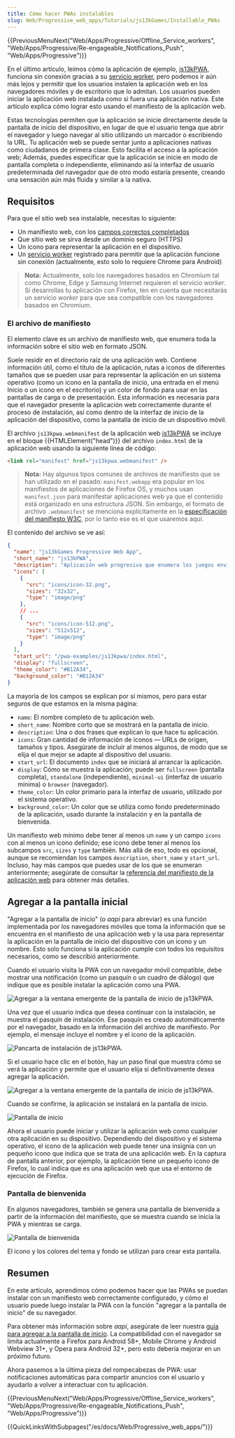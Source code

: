 ```yaml
---
title: Cómo hacer PWAs instalables
slug: Web/Progressive_web_apps/Tutorials/js13kGames/Installable_PWAs
---
```


{{PreviousMenuNext("Web/Apps/Progressive/Offline_Service_workers", "Web/Apps/Progressive/Re-engageable_Notifications_Push", "Web/Apps/Progressive")}}

En el último artículo, leímos cómo la aplicación de ejemplo, [js13kPWA](https://mdn.github.io/pwa-examples/js13kpwa/), funciona sin conexión gracias a su [servicio worker](/es/docs/Web/API/Service_Worker_API), pero podemos ir aún más lejos y permitir que los usuarios instalen la aplicación web en los navegadores móviles y de escritorio que lo admitan. Los usuarios pueden iniciar la aplicación web instalada como si fuera una aplicación nativa. Este artículo explica cómo lograr esto usando el manifiesto de la aplicación web.

Estas tecnologías permiten que la aplicación se inicie directamente desde la pantalla de inicio del dispositivo, en lugar de que el usuario tenga que abrir el navegador y luego navegar al sitio utilizando un marcador o escribiendo la URL. Tu aplicación web se puede sentar junto a aplicaciones nativas como ciudadanos de primera clase. Esto facilita el acceso a la aplicación web; Además, puedes especificar que la aplicación se inicie en modo de pantalla completa o independiente, eliminando así la interfaz de usuario predeterminada del navegador que de otro modo estaría presente, creando una sensación aún más fluida y similar a la nativa.

## Requisitos

Para que el sitio web sea instalable, necesitas lo siguiente:

- Un manifiesto web, con los [campos correctos completados](/es/Apps/Progressive/Add_to_home_screen#Manifest)
- Que sitio web se sirva desde un dominio seguro (HTTPS)
- Un icono para representar la aplicación en el dispositivo.
- Un [servicio worker](/es/docs/Web/API/Service_Worker_API) registrado para permitir que la aplicación funcione sin conexión (actualmente, esto solo lo requiere Chrome para Android)

> **Nota:** Actualmente, solo los navegadores basados en Chromium tal como Chrome, Edge y Samsung Internet requieren el servicio _worker_. Si desarrollas tu aplicación con Firefox, ten en cuenta que necesitarás un servicio _worker_ para que sea compatible con los navegadores basados en Chromium.

### El archivo de manifiesto

El elemento clave es un archivo de manifiesto web, que enumera toda la información sobre el sitio web en formato JSON.

Suele residir en el directorio raíz de una aplicación web. Contiene información útil, como el título de la aplicación, rutas a iconos de diferentes tamaños que se pueden usar para representar la aplicación en un sistema operativo (como un icono en la pantalla de inicio, una entrada en el menú Inicio o un icono en el escritorio) y un color de fondo para usar en las pantallas de carga o de presentación. Esta información es necesaria para que el navegador presente la aplicación web correctamente durante el proceso de instalación, así como dentro de la interfaz de inicio de la aplicación del dispositivo, como la pantalla de inicio de un dispositivo móvil.

El archivo `js13kpwa.webmanifest` de la aplicación web [js13kPWA](https://mdn.github.io/pwa-examples/js13kpwa/) se incluye en el bloque {{HTMLElement("head")}} del archivo `index.html` de la aplicación web usando la siguiente línea de código:

```html
<link rel="manifest" href="js13kpwa.webmanifest" />
```

> **Nota:** Hay algunos tipos comunes de archivos de manifiesto que se han utilizado en el pasado: `manifest.webapp` era popular en los manifiestos de aplicaciones de Firefox OS, y muchos usan `manifest.json` para manifestar aplicaciones web ya que el contenido está organizado en una estructura JSON. Sin embargo, el formato de archivo `.webmanifest` se menciona explícitamente en la [especificación del manifiesto W3C](https://w3c.github.io/manifest/), por lo tanto ese es el que usaremos aquí.

El contenido del archivo se ve así:

```json
{
  "name": "js13kGames Progressive Web App",
  "short_name": "js13kPWA",
  "description": "Aplicación web progresiva que enumera los juegos enviados a la categoría del marco A en la competencia js13kGames del 2017.",
  "icons": [
    {
      "src": "icons/icon-32.png",
      "sizes": "32x32",
      "type": "image/png"
    },
    // ...
    {
      "src": "icons/icon-512.png",
      "sizes": "512x512",
      "type": "image/png"
    }
  ],
  "start_url": "/pwa-examples/js13kpwa/index.html",
  "display": "fullscreen",
  "theme_color": "#B12A34",
  "background_color": "#B12A34"
}
```

La mayoría de los campos se explican por sí mismos, pero para estar seguros de que estamos en la misma página:

- `name`: El nombre completo de tu aplicación web.
- `short_name`: Nombre corto que se mostrará en la pantalla de inicio.
- `description`: Una o dos frases que explican lo que hace tu aplicación.
- `icons`: Gran cantidad de información de íconos — URLs de origen, tamaños y tipos. Asegúrate de incluir al menos algunos, de modo que se elija el que mejor se adapte al dispositivo del usuario.
- `start_url`: El documento `index` que se iniciará al arrancar la aplicación.
- `display`: Cómo se muestra la aplicación; puede ser `fullscreen` (pantalla completa), `standalone` (independiente), `minimal-ui` (interfaz de usuario mínima) o `browser` (navegador).
- `theme_color`: Un color primario para la interfaz de usuario, utilizado por el sistema operativo.
- `background_color`: Un color que se utiliza como fondo predeterminado de la aplicación, usado durante la instalación y en la pantalla de bienvenida.

Un manifiesto web mínimo debe tener al menos un `name` y un campo `icons` con al menos un icono definido; ese icono debe tener al menos los subcampos `src`, `sizes` y `type` también. Más allá de eso, todo es opcional, aunque se recomiendan los campos `description`, `short_name` y `start_url`. Incluso, hay más campos que puedes usar de los que se enumeran anteriormente; asegúrate de consultar la [referencia del manifiesto de la aplicación web](/es/docs/Web/Manifest) para obtener más detalles.

## Agregar a la pantalla inicial

"Agregar a la pantalla de inicio" (o _aapi_ para abreviar) es una función implementada por los navegadores móviles que toma la información que se encuentra en el manifiesto de una aplicación web y la usa para representar la aplicación en la pantalla de inicio del dispositivo con un icono y un nombre. Esto solo funciona si la aplicación cumple con todos los requisitos necesarios, como se describió anteriormente.

Cuando el usuario visita la PWA con un navegador móvil compatible, debe mostrar una notificación (como un pasquín o un cuadro de diálogo) que indique que es posible instalar la aplicación como una PWA.

![Agregar a la ventana emergente de la pantalla de inicio de js13kPWA.](js13kpwa-icon.png)

Una vez que el usuario indica que desea continuar con la instalación, se muestra el pasquín de instalación. Ese pasquín es creado automáticamente por el navegador, basado en la información del archivo de manifiesto. Por ejemplo, el mensaje incluye el nombre y el icono de la aplicación.

![Pancarta de instalación de js13kPWA.](js13kpwa-banner.png)

Si el usuario hace clic en el botón, hay un paso final que muestra cómo se verá la aplicación y permite que el usuario elija si definitivamente desea agregar la aplicación.

![Agregar a la ventana emergente de la pantalla de inicio de js13kPWA.](js13kpwa-add.png)

Cuando se confirme, la aplicación se instalará en la pantalla de inicio.

![Pantalla de inicio](js13kpwa-installed.png)

Ahora el usuario puede iniciar y utilizar la aplicación web como cualquier otra aplicación en su dispositivo. Dependiendo del dispositivo y el sistema operativo, el icono de la aplicación web puede tener una insignia con un pequeño icono que indica que se trata de una aplicación web. En la captura de pantalla anterior, por ejemplo, la aplicación tiene un pequeño icono de Firefox, lo cual indica que es una aplicación web que usa el entorno de ejecución de Firefox.

### Pantalla de bienvenida

En algunos navegadores, también se genera una pantalla de bienvenida a partir de la información del manifiesto, que se muestra cuando se inicia la PWA y mientras se carga.

![Pantalla de bienvenida](js13kpwa-splash.png)

El icono y los colores del tema y fondo se utilizan para crear esta pantalla.

## Resumen

En este artículo, aprendimos cómo podemos hacer que las PWAs se puedan instalar con un manifiesto web correctamente configurado, y cómo el usuario puede luego instalar la PWA con la función "agregar a la pantalla de inicio" de su navegador.

Para obtener más información sobre _aapi_, asegúrate de leer nuestra [guía para agregar a la pantalla de inicio](/es/docs/Web/Apps/Progressive/Add_to_home_screen). La compatibilidad con el navegador se limita actualmente a Firefox para Android 58+, Mobile Chrome y Android Webview 31+, y Opera para Android 32+, pero esto debería mejorar en un próximo futuro.

Ahora pasemos a la última pieza del rompecabezas de PWA: usar notificaciones automáticas para compartir anuncios con el usuario y ayudarlo a volver a interactuar con tu aplicación.

{{PreviousMenuNext("Web/Apps/Progressive/Offline_Service_workers", "Web/Apps/Progressive/Re-engageable_Notifications_Push", "Web/Apps/Progressive")}}

{{QuickLinksWithSubpages("/es/docs/Web/Progressive_web_apps/")}}
